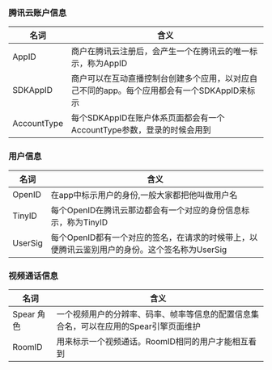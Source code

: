 ### 腾讯云账户信息

| 名词          | 含义                                       |
| ----------- | ---------------------------------------- |
| AppID       | 商户在腾讯云注册后，会产生一个在腾讯云的唯一标示，称为AppID         |
| SDKAppID    | 商户可以在互动直播控制台创建多个应用，以对应自己不同的app。每个应用都会有一个SDKAppID来标示 |
| AccountType | 每个SDKAppID在账户体系页面都会有一个AccountType参数，登录的时候会用到|

### 用户信息

| 名词      | 含义                                       |
| ------- | ---------------------------------------- |
| OpenID  | 在app中标示用户的身份,一般大家都把他叫做用户名                |
| TinyID  | 每个OpenID在腾讯云那边都会有一个对应的身份信息标示，称为TinyID    |
| UserSig | 每个OpenID都有一个对应的签名，在请求的时候带上，以便腾讯云鉴别用户的身份。这个签名称为UserSig |

### 视频通话信息

| 名词      | 含义                                       |
| ------- | ---------------------------------------- |
| Spear 角色 | 一个视频用户的分辨率、码率、帧率等信息的配置信息集合名，可以在应用的Spear引擎页面维护 |
| RoomID  | 用来标示一个视频通话。RoomID相同的用户才能相互看到             |